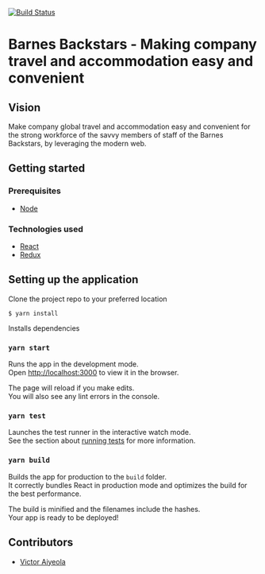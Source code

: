 [![Build Status](https://travis-ci.com/aiyeola/aboyeji-barnes-backstars-reactjs.svg?branch=develop)](https://travis-ci.com/aiyeola/aboyeji-barnes-backstars-reactjs)

# Barnes Backstars - Making company travel and accommodation easy and convenient

## Vision

Make company global travel and accommodation easy and convenient for the strong workforce of the savvy members of staff of the Barnes Backstars, by leveraging the modern web.

## Getting started

### Prerequisites

- [Node](https://nodejs.org/)

### Technologies used

- [React](https://reactjs.org/)
- [Redux](https://redux.js.org/)

## Setting up the application

Clone the project repo to your preferred location

`$ yarn install`

Installs dependencies

### `yarn start`

Runs the app in the development mode.<br />
Open [http://localhost:3000](http://localhost:3000) to view it in the browser.

The page will reload if you make edits.<br />
You will also see any lint errors in the console.

### `yarn test`

Launches the test runner in the interactive watch mode.<br />
See the section about [running tests](https://facebook.github.io/create-react-app/docs/running-tests) for more information.

### `yarn build`

Builds the app for production to the `build` folder.<br />
It correctly bundles React in production mode and optimizes the build for the best performance.

The build is minified and the filenames include the hashes.<br />
Your app is ready to be deployed!

## Contributors

- [Victor Aiyeola](https://github.com/aiyeola)
